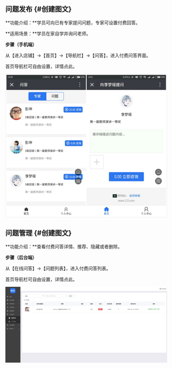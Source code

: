 ## 问题发布 {#创建图文}

**功能介绍：**学员可向已有专家提问问题，专家可设置付费回答。

**适用场景：**学员在家自学并询问老师。

**步骤（手机端）**

从【进入店铺】→【首页】→【导航栏】→【问答】，进入付费问答界面。

首页导航栏可自由设置，详情点此。

![](/assets/未命名_meitu_0.jpg)

## 问题管理 {#创建图文}

**功能介绍：**查看付费问答详情、推荐、隐藏或者删除。

**步骤（后台端）**

从【在线问答】→【问题列表】，进入付费问答列表。

首页导航栏可自由设置，详情点此。

![](/assets/问答列表.png)

